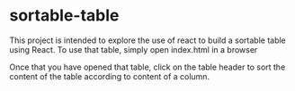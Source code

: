 # sortable-table

This project is intended to explore the use of react to build a sortable table using React. 
To use that table, simply open index.html in a browser

Once that you have opened that table, click on the table header to sort the content of the table according to content of a column.
